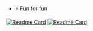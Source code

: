 - ⚡ Fun for fun

[![Readme Card](https://github-readme-stats.vercel.app/api/pin/?username=tulamelkii&repo=openstack&theme=transparent)]([https://github.com/tulamelkii/openstack]) 
[![Readme Card](https://github-readme-stats.vercel.app/api/pin/?username=tulamelkii&repo=open&theme=transparent)]([https://github.com/tulamelkii/open]) 

<!---
tulamelkii/tulamelkii is a ✨ special ✨ repository because its `README.md` (this file) appears on your GitHub profile.
You can click the Preview link to take a look at your changes.
--->
